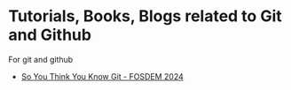 # Tutorials, Books, Blogs related to Git and Github
For git and github

- [So You Think You Know Git - FOSDEM 2024](https://youtu.be/aolI_Rz0ZqY?si=2rQThiNWAHNEExjh)
